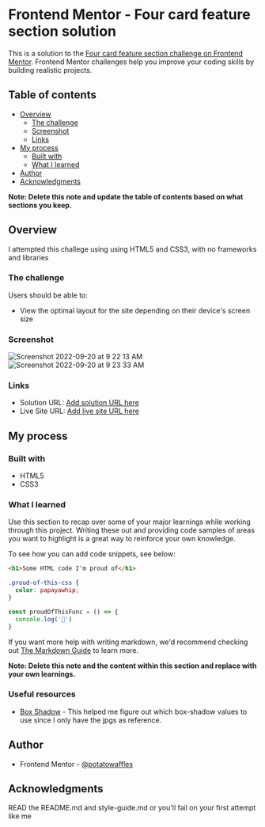 # Frontend Mentor - Four card feature section solution

This is a solution to the [Four card feature section challenge on Frontend Mentor](https://www.frontendmentor.io/challenges/four-card-feature-section-weK1eFYK). Frontend Mentor challenges help you improve your coding skills by building realistic projects. 

## Table of contents

- [Overview](#overview)
  - [The challenge](#the-challenge)
  - [Screenshot](#screenshot)
  - [Links](#links)
- [My process](#my-process)
  - [Built with](#built-with)
  - [What I learned](#what-i-learned)
- [Author](#author)
- [Acknowledgments](#acknowledgments)

**Note: Delete this note and update the table of contents based on what sections you keep.**

## Overview

I attempted this challege using using HTML5 and CSS3, with no frameworks and libraries

### The challenge

Users should be able to:

- View the optimal layout for the site depending on their device's screen size

### Screenshot
![Screenshot 2022-09-20 at 9 22 13 AM](https://user-images.githubusercontent.com/107595104/191146845-21ea6864-b61d-4b8f-982a-f4d990f2c0c8.png)
![Screenshot 2022-09-20 at 9 23 33 AM](https://user-images.githubusercontent.com/107595104/191147463-e515392f-4b45-44ea-b3d7-2c99170e7aa7.png)


### Links

- Solution URL: [Add solution URL here](https://your-solution-url.com)
- Live Site URL: [Add live site URL here](https://your-live-site-url.com)

## My process

### Built with

- HTML5
- CSS3

### What I learned

Use this section to recap over some of your major learnings while working through this project. Writing these out and providing code samples of areas you want to highlight is a great way to reinforce your own knowledge.

To see how you can add code snippets, see below:

```html
<h1>Some HTML code I'm proud of</h1>
```
```css
.proud-of-this-css {
  color: papayawhip;
}
```
```js
const proudOfThisFunc = () => {
  console.log('🎉')
}
```

If you want more help with writing markdown, we'd recommend checking out [The Markdown Guide](https://www.markdownguide.org/) to learn more.

**Note: Delete this note and the content within this section and replace with your own learnings.**

### Useful resources

- [Box Shadow](https://getcssscan.com/css-box-shadow-examples) - This helped me figure out which box-shadow values to use since I only have the jpgs as reference. 

## Author

- Frontend Mentor - [@potatowaffles](https://www.frontendmentor.io/profile/ilyassssssss)


## Acknowledgments

READ the README.md and style-guide.md or you'll fail on your first attempt like me
